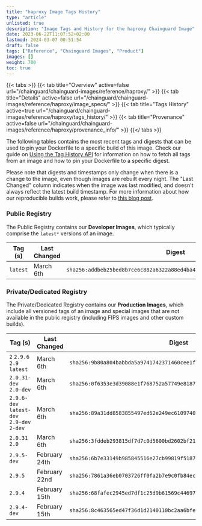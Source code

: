 ```yaml
---
title: "haproxy Image Tags History"
type: "article"
unlisted: true
description: "Image Tags and History for the haproxy Chainguard Image"
date: 2023-06-22T11:07:52+02:00
lastmod: 2024-03-07 00:51:54
draft: false
tags: ["Reference", "Chainguard Images", "Product"]
images: []
weight: 700
toc: true
---
```


{{< tabs >}}
{{< tab title="Overview" active=false url="/chainguard/chainguard-images/reference/haproxy/" >}}
{{< tab title="Details" active=false url="/chainguard/chainguard-images/reference/haproxy/image_specs/" >}}
{{< tab title="Tags History" active=true url="/chainguard/chainguard-images/reference/haproxy/tags_history/" >}}
{{< tab title="Provenance" active=false url="/chainguard/chainguard-images/reference/haproxy/provenance_info/" >}}
{{</ tabs >}}

The following tables contains the most recent tags and digests that can be used to pin your Dockerfile to a specific build of this image. Check our guide on [Using the Tag History API](/chainguard/chainguard-images/using-the-tag-history-api/) for information on how to fetch all tags from an image and how to pin your Dockerfile to a specific digest.

Please note that digests and timestamps only change when there is a change to the image, even though images are rebuilt every night. The "Last Changed" column indicates when the image was last modified, and doesn't always reflect the latest build timestamp. For more information about how our reproducible builds work, please refer to [this blog post](https://www.chainguard.dev/unchained/reproducing-chainguards-reproducible-image-builds).

### Public Registry
The Public Registry contains our **Developer Images**, which typically comprise the `latest*` versions of an image.

| Tag (s)   | Last Changed | Digest                                                                    |
|-----------|--------------|---------------------------------------------------------------------------|
|  `latest` | March 6th    | `sha256:addbeb25bed8b7ce6c882a6322a88ed4ba481fb7e243e2b737b1f5fae7f8ece4` |


### Private/Dedicated Registry
The Private/Dedicated Registry contains our **Production Images**, which include all versioned tags of an image and special images that are not available in the public registry (including FIPS images and other custom builds).

| Tag (s)                                     | Last Changed  | Digest                                                                    |
|---------------------------------------------|---------------|---------------------------------------------------------------------------|
|  `2` `2.9.6` `2.9` `latest`                 | March 6th     | `sha256:9b80a804babbda5a9741742371460cee1fbb1252cdebdca9beaab3c996780eeb` |
|  `2.0.31-dev` `2.0-dev`                     | March 6th     | `sha256:0f6353e3d39088e1f768752a57749e8187d3f96461a6ef931608b3d182ce0a4e` |
|  `2.9.6-dev` `latest-dev` `2.9-dev` `2-dev` | March 6th     | `sha256:89a31dd8583855497ed62e249ec6109740829a2f8879d31c1df41f0c9c084fc0` |
|  `2.0.31` `2.0`                             | March 6th     | `sha256:3fddeb293815df7d7c0d5600bd2602bf21262e8c5f718e26359f29fc4d19e9a4` |
|  `2.9.5-dev`                                | February 24th | `sha256:6b7e33149b985845516e27cb99819f5187cbf52dd733dce6390c5aaa12024c12` |
|  `2.9.5`                                    | February 22nd | `sha256:7861a36eb0703726ff0fa2b7e9c0fb84ece4685fcdac29ee387e6c3e4a7d45a9` |
|  `2.9.4`                                    | February 15th | `sha256:68fafec2945ed7df1c25d9b61569c446977852e5524525d100a486206d5c04ab` |
|  `2.9.4-dev`                                | February 15th | `sha256:8c463565ed47f36d1d2140110bc2aa6bfe01f7c33875e38c15554d2edf6660e4` |


